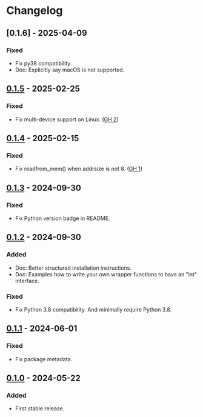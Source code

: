 # Changelog

## [0.1.6] - 2025-04-09

### Fixed

- Fix py38 compatibility.
- Doc: Explicitly say macOS is not supported.


## [0.1.5] - 2025-02-25

### Fixed

- Fix multi-device support on Linux. ([GH 2](https://github.com/iynehz/i2cpy/issues/2))

## [0.1.4] - 2025-02-15

### Fixed

- Fix readfrom_mem() when addrsize is not 8. ([GH 1](https://github.com/iynehz/i2cpy/issues/1))

## [0.1.3] - 2024-09-30

### Fixed

- Fix Python version badge in README.

## [0.1.2] - 2024-09-30

### Added

- Doc: Better structured installation instructions.
- Doc: Examples how to write your own wrapper functions to have an "int" interface. 

### Fixed

- Fix Python 3.8 compatibility. And minimally require Python 3.8.

## [0.1.1] - 2024-06-01

### Fixed

- Fix package metadata.

## [0.1.0] - 2024-05-22

### Added

- First stable release.


[unreleased]: https://github.com/iynehz/i2cpy/compare/v0.1.5...HEAD
[0.1.5]: https://github.com/iynehz/i2cpy/compare/v0.1.4...v0.1.5
[0.1.4]: https://github.com/iynehz/i2cpy/compare/v0.1.3...v0.1.4
[0.1.3]: https://github.com/iynehz/i2cpy/compare/v0.1.2...v0.1.3
[0.1.2]: https://github.com/iynehz/i2cpy/compare/v0.1.1...v0.1.2
[0.1.1]: https://github.com/iynehz/i2cpy/compare/v0.1.0...v0.1.1
[0.1.0]: https://github.com/iynehz/i2cpy/releases/tag/v0.1.0
